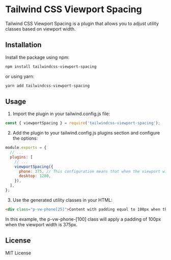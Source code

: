 # Tailwind CSS Viewport Spacing

Tailwind CSS Viewport Spacing is a plugin that allows you to adjust utility classes based on viewport width.

## Installation

Install the package using npm:

```bash
npm install tailwindcss-viewport-spacing
```
or using yarn:

```bash
yarn add tailwindcss-viewport-spacing
```

## Usage
1. Import the plugin in your tailwind.config.js file:

```javascript
const { viewportSpacing } = require('tailwindcss-viewport-spacing');
```

2. Add the plugin to your tailwind.config.js plugins section and configure the options:
 
```javascript
module.exports = {
  // ...
  plugins: [
    // ...
    viewportSpacing({
      phone: 375, // This configuration means that when the viewport width is 375px, the multiplier will be 100% 
      desktop: 1280,
    }),
  ],
};
```

3. Use the generated utility classes in your HTML:
```html
<div class="p-vw-phone[25]">Content with padding equal to 100px when the viewport width is 375px</div>
```
In this example, the p-vw-phone-[100] class will apply a padding of 100px when the viewport width is 375px.

## License
MIT License

